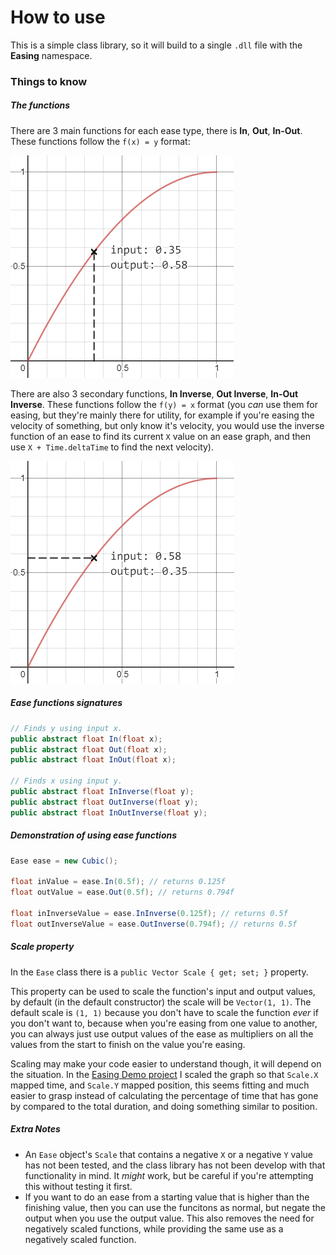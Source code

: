 # How to use
This is a simple class library, so it will build to a single `.dll` file with the **Easing** namespace.

### Things to know
##### The functions
There are 3 main functions for each ease type, there is **In**, **Out**, **In-Out**. These functions follow the `f(x) = y` format:

![Main function format](/readme-images/normal-function.png)

There are also 3 secondary functions, **In Inverse**, **Out Inverse**, **In-Out Inverse**. These functions follow the `f(y) = x` format (you *can* use them for easing, but they're mainly there for utility, for example if you're easing the velocity of something, but only know it's velocity, you would use the inverse function of an ease to find its current `X` value on an ease graph, and then use `X + Time.deltaTime` to find the next velocity).

![Main function format](/readme-images/inverse-function.png)

##### Ease functions signatures
```C#
// Finds y using input x.
public abstract float In(float x);
public abstract float Out(float x);
public abstract float InOut(float x);

// Finds x using input y.
public abstract float InInverse(float y);
public abstract float OutInverse(float y);
public abstract float InOutInverse(float y);
```

##### Demonstration of using ease functions
```C#
Ease ease = new Cubic();

float inValue = ease.In(0.5f); // returns 0.125f
float outValue = ease.Out(0.5f); // returns 0.794f

float inInverseValue = ease.InInverse(0.125f); // returns 0.5f
float outInverseValue = ease.OutInverse(0.794f); // returns 0.5f
```

##### Scale property
In the `Ease` class there is a `public Vector Scale { get; set; }` property.

This property can be used to scale the function's input and output values, by default (in the default constructor) the scale will be `Vector(1, 1)`. The default scale is `(1, 1)` because you don't have to scale the function *ever* if you don't want to, because when you're easing from one value to another, you can always just use output values of the ease as multipliers on all the values from the start to finish on the value you're easing.

Scaling may make your code easier to understand though, it will depend on the situation. In the [Easing Demo project](/Easing.Demo) I scaled the graph so that `Scale.X` mapped time, and `Scale.Y` mapped position, this seems fitting and much easier to grasp instead of calculating the percentage of time that has gone by compared to the total duration, and doing something similar to position.

##### Extra Notes
- An `Ease` object's `Scale` that contains a negative `X` or a negative `Y` value has not been tested, and the class library has not been develop with that functionality in mind. It *might* work, but be careful if you're attempting this without testing it first.
- If you want to do an ease from a starting value that is higher than the finishing value, then you can use the funcitons as normal, but negate the output when you use the output value. This also removes the need for negatively scaled functions, while providing the same use as a negatively scaled function.
